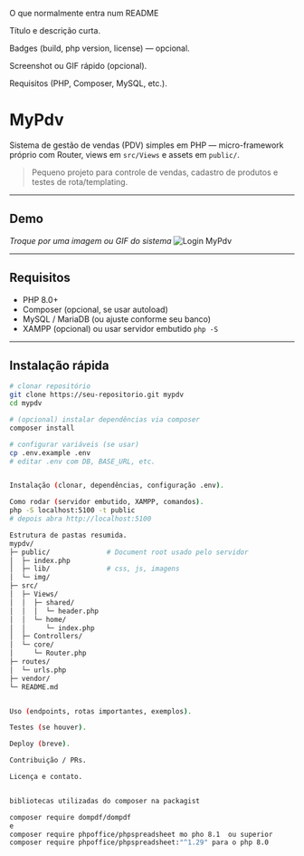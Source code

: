 O que normalmente entra num README

Título e descrição curta.

Badges (build, php version, license) — opcional.

Screenshot ou GIF rápido (opcional).

Requisitos (PHP, Composer, MySQL, etc.).
# MyPdv

Sistema de gestão de vendas (PDV) simples em PHP — micro-framework próprio com Router, views em `src/Views` e assets em `public/`.

> Pequeno projeto para controle de vendas, cadastro de produtos e testes de rota/templating.

---

## Demo
_Troque por uma imagem ou GIF do sistema_
![Login MyPdv](./public/img/screenshot-login.png)

---

## Requisitos
- PHP 8.0+  
- Composer (opcional, se usar autoload)  
- MySQL / MariaDB (ou ajuste conforme seu banco)
- XAMPP (opcional) ou usar servidor embutido `php -S`

---

## Instalação rápida

```bash
# clonar repositório
git clone https://seu-repositorio.git mypdv
cd mypdv

# (opcional) instalar dependências via composer
composer install

# configurar variáveis (se usar)
cp .env.example .env
# editar .env com DB, BASE_URL, etc.


Instalação (clonar, dependências, configuração .env).

Como rodar (servidor embutido, XAMPP, comandos).
php -S localhost:5100 -t public
# depois abra http://localhost:5100

Estrutura de pastas resumida.
mypdv/
├─ public/              # Document root usado pelo servidor
│  ├─ index.php
│  ├─ lib/              # css, js, imagens
│  └─ img/
├─ src/
│  ├─ Views/
│  │  ├─ shared/
│  │  │  └─ header.php
│  │  └─ home/
│  │     └─ index.php
│  ├─ Controllers/
│  └─ core/
│     └─ Router.php
├─ routes/
│  └─ urls.php
├─ vendor/
└─ README.md


Uso (endpoints, rotas importantes, exemplos).

Testes (se houver).

Deploy (breve).

Contribuição / PRs.

Licença e contato.


bibliotecas utilizadas do composer na packagist

composer require dompdf/dompdf 
e
composer require phpoffice/phpspreadsheet mo pho 8.1  ou superior
composer require phpoffice/phpspreadsheet:"^1.29" para o php 8.0 